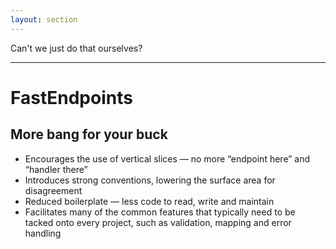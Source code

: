 ```yaml
---
layout: section
---
```


<div class="text-size-4xl mx-30">
  Can't we just do that ourselves?
</div>

<!-- 
And, it's at this point that it's worth asking a very valid question, which is "can't we just do that ourselves?"

And sure, it's not too difficult to simply register a bunch of different endpoints in different files.

We've kind of solved that whole problem that I was talking about, _and_ avoided the need to bring in an additional dependency, right?

I can certainly accept that as an argument. I can't guarantee that FastEndpoints won't be the next FluentAssertions or MediatR. Even if it's printed on a shirt.

That particular argument aside, I believe that FastEndpoints offers enough in the way bells and whistles that it is absolutely worth considering using.
 -->

---

<h1>FastEndpoints</h1>
<h2>More bang for your buck</h2>

<ul class="content">
  <li>Encourages the use of vertical slices — no more “endpoint here” and “handler there”</li>
  <li>Introduces strong conventions, lowering the surface area for disagreement</li>
  <li>Reduced boilerplate — less code to read, write and maintain</li>
  <li>Facilitates many of the common features that typically need to be tacked onto every project, such as validation, mapping and error handling</li>
</ul>

<!-- 
At a very high level, and starting from the less specific to FastEndpoints but still a noteworthy benefit that it brings, there is a very strong encouragement of the use of vertical slices.

Personally, this one ticks off a bit of an annoyance of mine with regards to the typical architecture I've encountered, where to implement a basic feature or even slightly modify some code requires opening a slew of files from across multiple projects.

FastEndpoints introduces opinionated ways of doing things. While there are options on how exactly to hold parts of it, for the most part it feels like there is a "right" way to do things.

This is something I've slowly come around to.

I've often disliked tools or frameworks that are opinionated in ways that I find disagreeable, but I've never been able to find an argument against having them in a codebase.

Couple that with FastEndpoint's concise implementation, and the surface area for disagreements on written code is far lower &mdash; which is one of the things I often strive for in any codebase.

And the thing that we're going to dive into in a bit more detail, is the various features that FastEndpoints offers straight out of the box.
 -->
